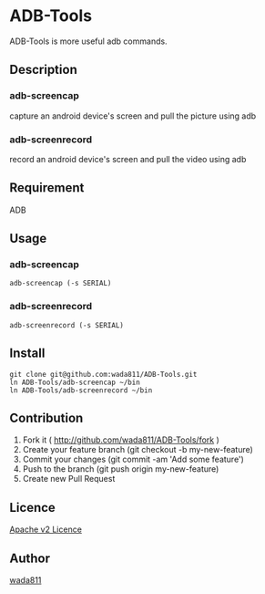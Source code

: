 ADB-Tools
=========

ADB-Tools is more useful adb commands.

## Description
### adb-screencap
capture an android device's screen and pull the picture using adb
### adb-screenrecord
record an android device's screen and pull the video using adb

## Requirement
ADB

## Usage
### adb-screencap
    adb-screencap (-s SERIAL)
### adb-screenrecord
    adb-screenrecord (-s SERIAL)

## Install
    git clone git@github.com:wada811/ADB-Tools.git
    ln ADB-Tools/adb-screencap ~/bin
    ln ADB-Tools/adb-screenrecord ~/bin

## Contribution
1. Fork it ( http://github.com/wada811/ADB-Tools/fork )
2. Create your feature branch (git checkout -b my-new-feature)
3. Commit your changes (git commit -am 'Add some feature')
4. Push to the branch (git push origin my-new-feature)
5. Create new Pull Request

## Licence

[Apache v2 Licence](https://github.com/wada811/ADB-Tools/blob/master/LICENCE.md)

## Author

[wada811](https://github.com/wada811)
